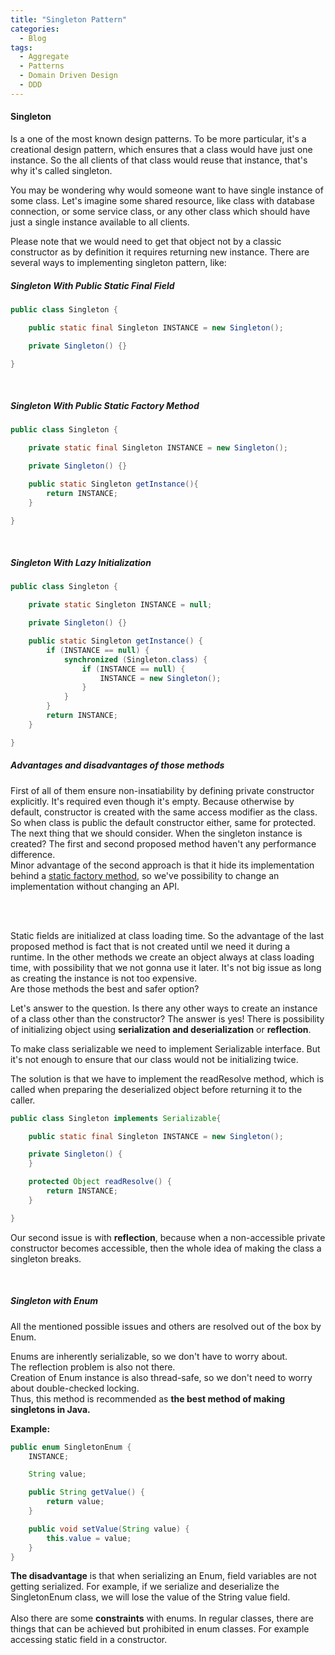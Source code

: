 ```yaml
---
title: "Singleton Pattern"
categories:
  - Blog
tags:
  - Aggregate
  - Patterns
  - Domain Driven Design
  - DDD
---
```


#### Singleton

Is a one of the most known design patterns. To be more particular, it's a creational design pattern, which ensures that a class would have just one instance.
So the all clients of that class would reuse that instance, that's why it's called singleton. 

You may be wondering why would someone want to have single instance of some class.
Let's imagine some shared resource, like class with database connection, or some service class, or any other class which should 
have just a single instance available to all clients.


Please note that we would need to get that object not by a classic constructor as by definition it requires returning new instance.
There are several ways to implementing singleton pattern, like:

##### Singleton With Public Static Final Field

```java
public class Singleton {

    public static final Singleton INSTANCE = new Singleton();

    private Singleton() {}

}
```

<br>

##### Singleton With Public Static Factory Method

```java
public class Singleton {

    private static final Singleton INSTANCE = new Singleton();

    private Singleton() {}

    public static Singleton getInstance(){
        return INSTANCE;
    }

}
```

<br>

##### Singleton With Lazy Initialization

```java
public class Singleton {

    private static Singleton INSTANCE = null;

    private Singleton() {}

    public static Singleton getInstance() {
        if (INSTANCE == null) {
            synchronized (Singleton.class) {
                if (INSTANCE == null) {
                    INSTANCE = new Singleton();
                }
            }
        }
        return INSTANCE;
    }

}
```


##### Advantages and disadvantages of those methods 

First of all of them ensure non-insatiability by defining private constructor explicitly.
It's required even though it's empty. Because otherwise by default, constructor is created with the same access modifier as the class.
So when class is public the default constructor either, same for protected.
<br>
The next thing that we should consider. When the singleton instance is created? 
The first and second proposed method haven't any performance difference.  
Minor advantage of the second approach is that it hide its implementation behind a [static factory method](https://matthewonsoftware.com/blog/static-factory-method/), so we've possibility to change an implementation without changing an API. 
 
<br>
<br>

Static fields are initialized at class loading time. So the advantage of the last proposed method is fact that is not created until we need it during a runtime.
In the other methods we create an object always at class loading time, with possibility that we not gonna use it later. 
It's not big issue as long as creating the instance is not too expensive.
<br>
Are those methods the best and safer option?

Let's answer to the question. Is there any other ways to create an instance of a class other than the constructor?
The answer is yes! There is possibility of initializing object using **serialization and deserialization** or **reflection**.


To make class serializable we need to implement Serializable interface.
But it's not enough to ensure that our class would not be initializing twice.

The solution is that we have to implement the readResolve method, which is called when preparing the deserialized object before returning it to the caller.

```java
public class Singleton implements Serializable{

    public static final Singleton INSTANCE = new Singleton();

    private Singleton() {
    }

    protected Object readResolve() {
        return INSTANCE;
    }

}
```


Our second issue is with **reflection**, because when a non-accessible private constructor becomes accessible, then the whole idea of making the class a singleton breaks.


<br>

##### Singleton with Enum 

All the mentioned possible issues and others are resolved out of the box by Enum.


Enums are inherently serializable, so we don't have to worry about.<br> 
The reflection problem is also not there. <br>
Creation of Enum instance is also thread-safe, so we don't need to worry about double-checked locking.<br>
Thus, this method is recommended as **the best method of making singletons in Java.**

**Example:**

```java
public enum SingletonEnum {
    INSTANCE;

    String value;

    public String getValue() {
        return value;
    }

    public void setValue(String value) {
        this.value = value;
    }
}
```

**The disadvantage** is that when serializing an Enum, field variables are not getting serialized. 
For example, if we serialize and deserialize the SingletonEnum class, we will lose the value of the String value field. 
<br>
<br>
Also there are some **constraints** with enums. In regular classes, there are things that can be achieved but prohibited in enum classes.
For example accessing static field in a constructor.
